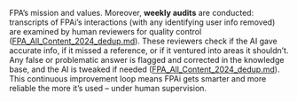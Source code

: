 FPA’s mission and values. Moreover, **weekly audits** are conducted: transcripts of FPAi’s interactions (with any identifying user info removed) are examined by human reviewers for quality control ([FPA_All_Content_2024_dedup.md](file://xn--file-8chavoigzfxzbru5bsau7m%23:~:text=fpas%20ai%20isnt%20staticit%20evolves,through%20direct%20member%20interaction-rt97ecqma/)). These reviewers check if the AI gave accurate info, if it missed a reference, or if it ventured into areas it shouldn’t. Any false or problematic answer is flagged and corrected in the knowledge base, and the AI is tweaked if needed ([FPA_All_Content_2024_dedup.md](file://xn--file-8chavoigzfxzbru5bsau7m%23:~:text=fpas%20ai%20isnt%20staticit%20evolves,through%20direct%20member%20interaction-rt97ecqma/)). This continuous improvement loop means FPAi gets smarter and more reliable the more it’s used – under human supervision.